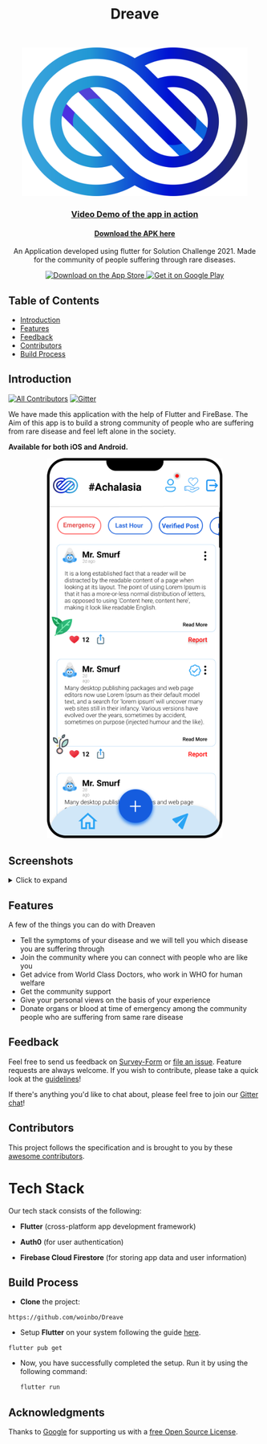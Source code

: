 <h1 align="center"> Dreave </h1> <br>


<p align="center">
  <a href="https://github.com/woinbo/Dreave">
    <img alt="Dreave" title="Dreave" src="DREAVE.svg" width="450">
  </a>
</p>

<a href=""><h3 align="center">Video Demo of the app in action</h4></a>

<a href=""><h4 align="center">Download the APK here</h4></a>

<p align="center">
  An Application developed using flutter for Solution Challenge 2021.
  Made for the community of people suffering through  rare diseases.
</p>

<p align="center">
  <a href="https://itunes.apple.com/us/app/gitpoint/id1251245162?mt=8">
    <img alt="Download on the App Store" title="App Store" src="http://i.imgur.com/0n2zqHD.png" width="140">
  </a>

  <a href="https://play.google.com/store/apps/details?id=com.gitpoint">
    <img alt="Get it on Google Play" title="Google Play" src="http://i.imgur.com/mtGRPuM.png" width="140">
  </a>
</p>


## Table of Contents 

- [Introduction](#introduction)
- [Features](#features)
- [Feedback](#feedback)
- [Contributors](#contributors)
- [Build Process](#build-process)

## Introduction

[![All Contributors](https://img.shields.io/badge/all_contributors-4-orange.svg?style=flat-square)](./Contributors.md)
[![Gitter](https://badges.gitter.im/Dreave-App/community.svg)](https://gitter.im/Dreave-App/community?utm_source=badge&utm_medium=badge&utm_campaign=pr-badge)

We have made this application with the help of Flutter and FireBase. The Aim of this app is to build a strong community of people who are suffering from rare disease and feel left alone in the society.


**Available for both iOS and Android.**

<p align="center">
  <img src = "images/Screen1.png" width=350>
</p>


## Screenshots
<details>
     <summary> Click to expand </summary>
  
  
 Welcome Page               |  Login Page               | Search           |  Profile Selection
:-------------------------:|:-------------------------:|:-------------------------:|:-------------------------:
![](https://github.com/woinbo/Dreave/blob/main/images/Screen2.png)|![](https://github.com/woinbo/Dreave/blob/main/images/Screen3.png)|![](https://github.com/woinbo/Dreave/blob/main/images/Screen4.png)|![](https://github.com/woinbo/Dreave/blob/main/images/Screen6.png)|

Symptoms Page         | Welcome to Home screen       |  Home Screen             | Personal Experience
:-------------------------:|:-------------------------:|:-------------------------:|:-------------------------:
![](https://github.com/woinbo/Dreave/blob/main/images/Screen5.png)|![](https://github.com/woinbo/Dreave/blob/main/images/Screen8.png)|![](https://github.com/woinbo/Dreave/blob/main/images/Screen1.png)|![](https://github.com/woinbo/Dreave/blob/main/images/Screen10.png)|


Chatting Window       | Donor HomeScreen      |  Request Screen          | Pending Request
:-------------------------:|:-------------------------:|:-------------------------:|:-------------------------:
![](https://github.com/woinbo/Dreave/blob/main/images/Screen9.png)|![](https://github.com/woinbo/Dreave/blob/main/images/Screen11.png)|![](https://github.com/woinbo/Dreave/blob/main/images/Screen13.png)|![](https://github.com/woinbo/Dreave/blob/main/images/Screen12.png)|
  
  </details>


## Features

A few of the things you can do with Dreaven 

* Tell the symptoms of your disease and we will tell you which disease you are suffering through 
* Join the community where you can connect with people who are like you 
* Get advice from World Class Doctors, who work in WHO for human welfare
* Get the community support
* Give your personal views on the basis of your experience
* Donate organs or blood at time of emergency among the community people who are suffering from same rare disease


## Feedback

Feel free to send us feedback on [Survey-Form](https://7f0wxfgih3r.typeform.com/to/GnCAQY7G) or [file an issue](https://github.com/gitpoint/Dreave/issues/new). Feature requests are always welcome. If you wish to contribute, please take a quick look at the [guidelines](./CONTRIBUTING.md)!

If there's anything you'd like to chat about, please feel free to join our [Gitter chat](https://gitter.im/git-point)!

## Contributors

This project follows the  specification and is brought to you by these [awesome contributors](./Contributors.md).



# Tech Stack

Our tech stack consists of the following:

* **Flutter** (cross-platform app development framework)
  
* **Auth0** (for user authentication)
  
* **Firebase Cloud Firestore** (for storing app data and user information)



## Build Process

* **Clone** the project:

```
https://github.com/woinbo/Dreave
```

* Setup **Flutter** on your system following the guide [here](https://flutter.dev/docs/get-started/install). 

```console
flutter pub get 
```


* Now, you have successfully completed the setup. Run it by using the following command:
  
  ```bash
  flutter run
  ```


## Acknowledgments

Thanks to [Google](https://flutter.dev/) for supporting us with a [free Open Source License](https://flutter.dev/docs/resources/faq).




